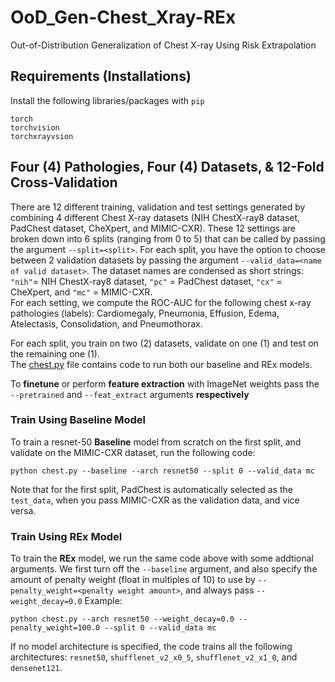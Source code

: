 # OoD_Gen-Chest_Xray-REx
Out-of-Distribution Generalization of Chest X-ray Using Risk Extrapolation

## Requirements (Installations)
Install the following libraries/packages with `pip`
```
torch 
torchvision
torchxrayvsion
```
## Four (4) Pathologies, Four (4) Datasets, & 12-Fold Cross-Validation
There are 12 different training, validation and test settings generated by combining 4 different Chest X-ray datasets (NIH ChestX-ray8 dataset, PadChest dataset, CheXpert, and MIMIC-CXR). These 12 settings are broken down into 6 splits (ranging from 0 to 5) that can be called by passing the argument `--split=<split>`. For each split, you have the option to choose between 2 validation datasets by passing the argument `--valid_data=<name of valid dataset>`. 
The dataset names are condensed as short strings: `"nih"`= NIH ChestX-ray8 dataset, `"pc"` = PadChest dataset, `"cx"` = CheXpert, and `"mc"` = MIMIC-CXR. \
For each setting, we compute the ROC-AUC for the following chest x-ray pathologies (labels): Cardiomegaly, Pneumonia, Effusion, Edema, Atelectasis, Consolidation, and Pneumothorax.

For each split, you train on two (2) datasets, validate on one (1) and test on the remaining one (1). \
The [chest.py](https://github.com/etetteh/OoD_Gen-Chest_Xray-REx/blob/main/chest.py) file contains code to run both our baseline and REx models.

To **finetune** or perform **feature extraction** with ImageNet weights pass the `--pretrained` and `--feat_extract` arguments **respectively**

### Train Using Baseline Model
To train a resnet-50 **Baseline** model from scratch on the first split, and validate on the MIMIC-CXR dataset, run the following code:
```
python chest.py --baseline --arch resnet50 --split 0 --valid_data mc
```
Note that for the first split, PadChest is automatically selected as the `test_data`, when you pass MIMIC-CXR as the validation data, and vice versa.

### Train Using REx Model
To train the **REx** model, we run the same code above with some addtional arguments. We first turn off the `--baseline` argument, and also specify the amount of penalty weight (float in multiples of 10) to use by `--penalty_weight=<penalty weight amount>`, and always pass `--weight_decay=0.0` Example: 
```
python chest.py --arch resnet50 --weight_decay=0.0 --penalty_weight=100.0 --split 0 --valid_data mc
```
If no model architecture is specified, the code trains all the following architectures: `resnet50`, `shufflenet_v2_x0_5`, `shufflenet_v2_x1_0`, and `densenet121`.
